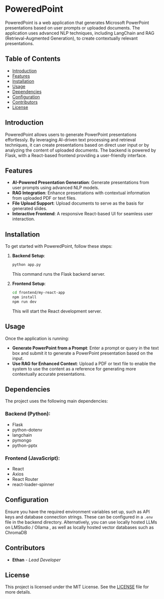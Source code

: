 # PoweredPoint

PoweredPoint is a web application that generates Microsoft PowerPoint presentations based on user prompts or uploaded documents. The application uses advanced NLP techniques, including LangChain and RAG (Retrieval-Augmented Generation), to create contextually relevant presentations.

## Table of Contents
- [Introduction](#introduction)
- [Features](#features)
- [Installation](#installation)
- [Usage](#usage)
- [Dependencies](#dependencies)
- [Configuration](#configuration)
- [Contributors](#contributors)
- [License](#license)

## Introduction
PoweredPoint allows users to generate PowerPoint presentations effortlessly. By leveraging AI-driven text processing and retrieval techniques, it can create presentations based on direct user input or by analyzing the content of uploaded documents. The backend is powered by Flask, with a React-based frontend providing a user-friendly interface.

## Features
- **AI-Powered Presentation Generation**: Generate presentations from user prompts using advanced NLP models.
- **RAG Integration**: Enhance presentations with contextual information from uploaded PDF or text files.
- **File Upload Support**: Upload documents to serve as the basis for generated slides.
- **Interactive Frontend**: A responsive React-based UI for seamless user interaction.

## Installation

To get started with PoweredPoint, follow these steps:

1. **Backend Setup**:
    ```bash
    python app.py
    ```
   This command runs the Flask backend server.

2. **Frontend Setup**:
    ```bash
    cd frontend/my-react-app
    npm install
    npm run dev
    ```
   This will start the React development server.

## Usage
Once the application is running:

- **Generate PowerPoint from a Prompt**: Enter a prompt or query in the text box and submit it to generate a PowerPoint presentation based on the input.
- **Use RAG for Enhanced Context**: Upload a PDF or text file to enable the system to use the content as a reference for generating more contextually accurate presentations.

## Dependencies
The project uses the following main dependencies:

### Backend (Python):
- Flask
- python-dotenv
- langchain
- pymongo
- python-pptx

### Frontend (JavaScript):
- React
- Axios
- React Router
- react-loader-spinner

## Configuration
Ensure you have the required environment variables set up, such as API keys and database connection strings. These can be configured in a `.env` file in the backend directory.
Alternatively, you can use locally hosted LLMs on LMStudio / Ollama , as well as locally hosted vector databases such as ChromaDB

## Contributors
- **Ethan** - *Lead Developer*

## License
This project is licensed under the MIT License. See the [LICENSE](LICENSE) file for more details.
